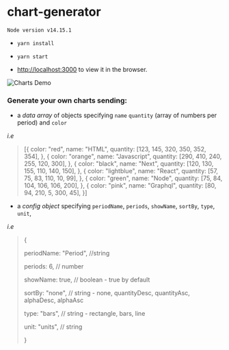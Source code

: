 # chart-generator

`Node version v14.15.1`

- `yarn install`

- `yarn start`

- [http://localhost:3000](http://localhost:3000) to view it in the browser.

![Charts Demo](/images/chart-generator-demo.gif)

### Generate your own charts sending:

- a _data array_ of objects specifying `name` `quantity` (array of numbers per period) and `color`

*i.e*

> [{
> color: "red",
> name: "HTML",
> quantity: [123, 145, 320, 350, 352, 354],
> },
> {
> color: "orange",
> name: "Javascript",
> quantity: [290, 410, 240, 255, 120, 300],
> },
> {
> color: "black",
> name: "Next",
> quantity: [120, 130, 155, 110, 140, 150],
> },
> {
> color: "lightblue",
> name: "React",
> quantity: [57, 75, 83, 110, 10, 99],
> },
> {
> color: "green",
> name: "Node",
> quantity: [75, 84, 104, 106, 106, 200],
> },
> {
> color: "pink",
> name: "Graphql",
> quantity: [80, 94, 210, 5, 300, 45],
> }]

- a _config object_ specifying `periodName`, `periods`, `showName`, `sortBy`, `type`, `unit`,

*i.e*

> {
>
> periodName: "Period", //string
>
> periods: 6, // number
>
> showName: true, // boolean - true by default
>
> sortBy: "none", // string - none, quantityDesc, quantityAsc, alphaDesc, alphaAsc
>
> type: "bars", // string - rectangle, bars, line
>
> unit: "units", // string
>
> }
